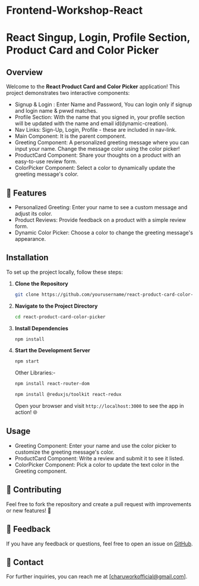 # Frontend-Workshop-React

# React Singup, Login, Profile Section, Product Card and Color Picker

## Overview

Welcome to the **React Product Card and Color Picker** application! This project demonstrates two interactive components:

- Signup & Login : Enter Name and Password, You can login only if signup and login name & pwwd matches.
- Profile Section: With the name that you signed in, your profile section will be updated with the name and email id(dynamic-creation).
- Nav Links: Sign-Up, Login, Profile - these are included in nav-link.
- Main Component: It is the parent component.
- Greeting Component:  A personalized greeting message where you can input your name. Change the message color using the color picker!
- ProductCard Component: Share your thoughts on a product with an easy-to-use review form. 
- ColorPicker Component: Select a color to dynamically update the greeting message's color.

## 🚀 Features

- Personalized Greeting: Enter your name to see a custom message and adjust its color. 
- Product Reviews: Provide feedback on a product with a simple review form. 
- Dynamic Color Picker: Choose a color to change the greeting message's appearance. 

## Installation

To set up the project locally, follow these steps:

1. **Clone the Repository**

   ```bash
   git clone https://github.com/yourusername/react-product-card-color-picker.git
   ```

2. **Navigate to the Project Directory**

   ```bash
   cd react-product-card-color-picker
   ```

3. **Install Dependencies**

   ```bash
   npm install
   ```

4. **Start the Development Server**

   ```bash
   npm start
   ```

   Other Libraries:-
   
   ```bash
   npm install react-router-dom
   ```

   ```bash
   npm install @reduxjs/toolkit react-redux
   ```

   Open your browser and visit `http://localhost:3000` to see the app in action! 🌐

## Usage

- Greeting Component: Enter your name and use the color picker to customize the greeting message's color. 
- ProductCard Component: Write a review and submit it to see it listed. 
- ColorPicker Component: Pick a color to update the text color in the Greeting component. 

## 🤝 Contributing

Feel free to fork the repository and create a pull request with improvements or new features! 🚀

## 💬 Feedback
If you have any feedback or questions, feel free to open an issue on [GitHub](https://github.com/charus-dev/Frontend-Workshop-React/issues).


## 📧 Contact
For further inquiries, you can reach me at [charuworkofficial@gmail.com].
